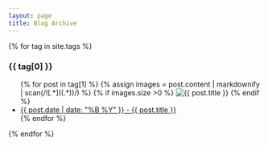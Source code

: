 ```yaml
---
layout: page
title: Blog Archive
---
```


{% for tag in site.tags %}
  <h3>{{ tag[0] }}</h3>
  <ul>
    {% for post in tag[1] %}
      {% assign images = post.content | markdownify | scan(/![.*]((.*))/) %}
      {% if images.size >0 %}
      <img src="{{ images[0][0] }}" alt="{{ post.title }}">
      {% endif %}
      <li><a href="{{ post.url }}">{{ post.date | date: "%B %Y" }} - {{ post.title }}</a></li>
    {% endfor %}
  </ul>
{% endfor %}